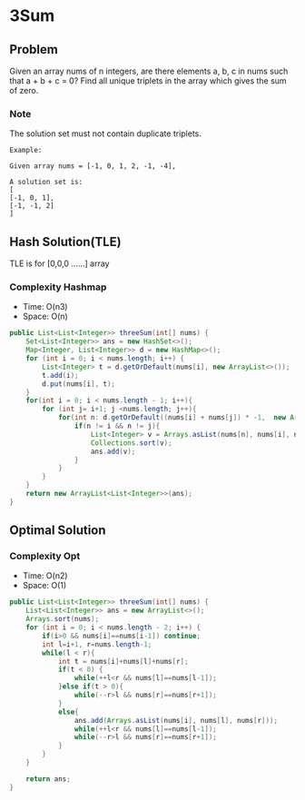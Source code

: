 # 3Sum

## Problem

Given an array nums of n integers, are there elements a, b, c in nums such that a + b + c = 0? Find all unique triplets in the array which gives the sum of zero.

### Note

The solution set must not contain duplicate triplets.

    Example:

    Given array nums = [-1, 0, 1, 2, -1, -4],

    A solution set is:
    [
    [-1, 0, 1],
    [-1, -1, 2]
    ]

## Hash Solution(TLE)

TLE is for [0,0,0 ......] array

### Complexity Hashmap

- Time: O(n3)
- Space: O(n)

```Java
public List<List<Integer>> threeSum(int[] nums) {
    Set<List<Integer>> ans = new HashSet<>();
    Map<Integer, List<Integer>> d = new HashMap<>();
    for (int i = 0; i < nums.length; i++) {
        List<Integer> t = d.getOrDefault(nums[i], new ArrayList<>());
        t.add(i);
        d.put(nums[i], t);
    }
    for(int i = 0; i < nums.length - 1; i++){
        for (int j= i+1; j <nums.length; j++){
            for(int n: d.getOrDefault((nums[i] + nums[j]) * -1,  new ArrayList<>())){
                if(n != i && n != j){
                    List<Integer> v = Arrays.asList(nums[n], nums[i], nums[j]);
                    Collections.sort(v); 
                    ans.add(v);
                }
            }
        }
    }
    return new ArrayList<List<Integer>>(ans);
}
```

## Optimal Solution

### Complexity Opt

- Time: O(n2)
- Space: O(1)

```Java
public List<List<Integer>> threeSum(int[] nums) {
    List<List<Integer>> ans = new ArrayList<>();
    Arrays.sort(nums);
    for (int i = 0; i < nums.length - 2; i++) {
        if(i>0 && nums[i]==nums[i-1]) continue;
        int l=i+1, r=nums.length-1;
        while(l < r){
            int t = nums[i]+nums[l]+nums[r];
            if(t < 0) {
                while(++l<r && nums[l]==nums[l-1]);
            }else if(t > 0){ 
                while(--r>l && nums[r]==nums[r+1]);
            }
            else{
                ans.add(Arrays.asList(nums[i], nums[l], nums[r]));
                while(++l<r && nums[l]==nums[l-1]);
                while(--r>l && nums[r]==nums[r+1]);
            }
        }
    }

    return ans;
}
```
